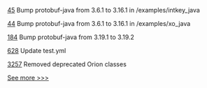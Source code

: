 
[45](https://github.com/hyperledger/sawtooth-sdk-java/pull/45) Bump protobuf-java from 3.6.1 to 3.16.1 in /examples/intkey_java

[44](https://github.com/hyperledger/sawtooth-sdk-java/pull/44) Bump protobuf-java from 3.6.1 to 3.16.1 in /examples/xo_java

[184](https://github.com/hyperledger/fabric-sdk-java/pull/184) Bump protobuf-java from 3.19.1 to 3.19.2

[628](https://github.com/hyperledger-labs/solang/pull/628) Update test.yml

[3257](https://github.com/hyperledger/besu/pull/3257) Removed deprecated Orion classes


[See more >>>](https://start-here.hyperledger.org/pull-requests)
